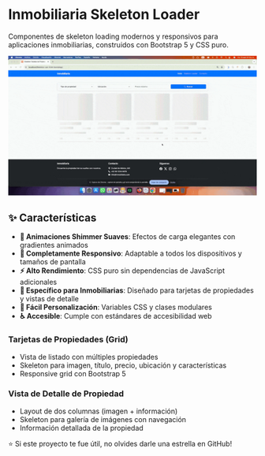 # Inmobiliaria Skeleton Loader

Componentes de skeleton loading modernos y responsivos para aplicaciones inmobiliarias, construidos con Bootstrap 5 y CSS puro.

![Skeleton Loader Demo](https://raw.githubusercontent.com/urian121/imagenes-proyectos-github/refs/heads/master/inmobiliaria-skeleton-loader.gif)

## ✨ Características

- **🎨 Animaciones Shimmer Suaves**: Efectos de carga elegantes con gradientes animados
- **📱 Completamente Responsivo**: Adaptable a todos los dispositivos y tamaños de pantalla
- **⚡ Alto Rendimiento**: CSS puro sin dependencias de JavaScript adicionales
- **🎯 Específico para Inmobiliarias**: Diseñado para tarjetas de propiedades y vistas de detalle
- **🔧 Fácil Personalización**: Variables CSS y clases modulares
- **♿ Accesible**: Cumple con estándares de accesibilidad web

### Tarjetas de Propiedades (Grid)
- Vista de listado con múltiples propiedades
- Skeleton para imagen, título, precio, ubicación y características
- Responsive grid con Bootstrap 5

### Vista de Detalle de Propiedad
- Layout de dos columnas (imagen + información)
- Skeleton para galería de imágenes con navegación
- Información detallada de la propiedad


⭐ Si este proyecto te fue útil, no olvides darle una estrella en GitHub!